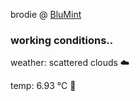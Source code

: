 brodie @ [BluMint](https://www.linkedin.com/company/blumint-io/)

<!--weather_start-->
### working conditions..

weather: scattered clouds ☁️

temp: 6.93 °C 🧥

<!--weather_end-->
